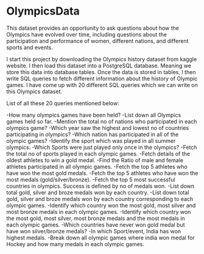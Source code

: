 # OlympicsData
This dataset provides an opportunity to ask questions about how the Olympics have evolved over time, including questions about the participation and performance of women, different nations, and different sports and events.


I start this project by downloading the Olympics history dataset from kaggle website. I then load this dataset into a PostgreSQL database. Meaning we store this data into database tables. Once the data is stored in tables, I then write SQL queries to fetch different information about the history of Olympic games.
I have come up with 20 different SQL queries which we can write on this Olympics dataset.


List of all these 20 queries mentioned below:

-How many olympics games have been held?
-List down all Olympics games held so far.
-Mention the total no of nations who participated in each olympics game?
-Which year saw the highest and lowest no of countries participating in olympics?
-Which nation has participated in all of the olympic games?
-Identify the sport which was played in all summer olympics.
-Which Sports were just played only once in the olympics?
-Fetch the total no of sports played in each olympic games.
-Fetch details of the oldest athletes to win a gold medal.
-Find the Ratio of male and female athletes participated in all olympic games.
-Fetch the top 5 athletes who have won the most gold medals.
-Fetch the top 5 athletes who have won the most medals (gold/silver/bronze).
-Fetch the top 5 most successful countries in olympics. Success is defined by no of medals won.
-List down total gold, silver and broze medals won by each country.
-List down total gold, silver and broze medals won by each country corresponding to each olympic games.
-Identify which country won the most gold, most silver and most bronze medals in each olympic games.
-Identify which country won the most gold, most silver, most bronze medals and the most medals in each olympic games.
-Which countries have never won gold medal but have won silver/bronze medals?
-In which Sport/event, India has won highest medals.
-Break down all olympic games where india won medal for Hockey and how many medals in each olympic games.

